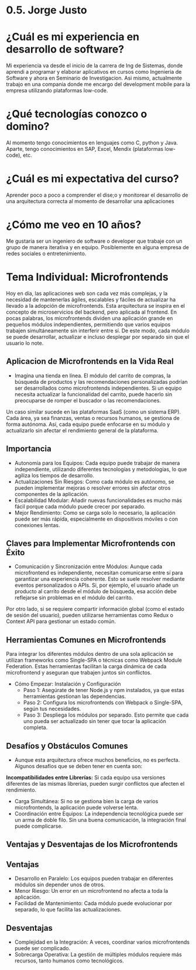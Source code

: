 # 0.5. Jorge Justo

# ¿Cuál es mi experiencia en desarrollo de software?
Mi experiencia va desde el inicio de la carrera de Ing de Sistemas, donde aprendi a programar y elaborar aplicativos en cursos como Ingenieria de Software y ahora en Seminario de Investigacion. Asi mismo, actualmente trabajo en una compania donde me encargo del development mobile para la empresa utilizando plataformas low-code.

# ¿Qué tecnologías conozco o domino?
Al momento tengo conocimientos en lenguajes como C, python y Java. Aparte, tengo conocimientos en SAP, Excel, Mendix (plataformas low-code), etc.

# ¿Cuál es mi expectativa del curso?
Aprender poco a poco a  comprender el dise;o y monitorear el desarrollo de una arquitectura correcta al momento de desarrollar una aplicaciones

# ¿Cómo me veo en 10 años?
Me gustaria ser un ingeniero de software o developer que trabaje con un grupo de manera iterativa y en equipo. Posiblemente en alguna empresa de redes sociales o entretenimiento.


# **Tema Individual: Microfrontends**

Hoy en día, las aplicaciones web son cada vez más complejas, y la necesidad de mantenerlas ágiles, escalables y fáciles de actualizar ha llevado a la adopción de microfrontends. Esta arquitectura se inspira en el concepto de microservicios del backend, pero aplicada al frontend. En pocas palabras, los microfrontends dividen una aplicación grande en pequeños módulos independientes, permitiendo que varios equipos trabajen simultáneamente sin interferir entre sí. De este modo, cada módulo se puede desarrollar, actualizar e incluso desplegar por separado sin que el usuario lo note.

## **Aplicacion de Microfrontends en la Vida Real**

- Imagina una tienda en línea. El módulo del carrito de compras, la búsqueda de productos y las recomendaciones personalizadas podrían ser desarrollados como microfrontends independientes. Si un equipo necesita actualizar la funcionalidad del carrito, puede hacerlo sin preocuparse de romper el buscador o las recomendaciones.

Un caso similar sucede en las plataformas SaaS (como un sistema ERP). Cada área, ya sea finanzas, ventas o recursos humanos, se gestiona de forma autónoma. Así, cada equipo puede enfocarse en su módulo y actualizarlo sin afectar el rendimiento general de la plataforma.

## **Importancia**

- Autonomía para los Equipos: Cada equipo puede trabajar de manera independiente, utilizando diferentes tecnologías y metodologías, lo que agiliza los tiempos de desarrollo.
- Actualizaciones Sin Riesgos: Como cada módulo es autónomo, se pueden implementar mejoras o resolver errores sin afectar otros componentes de la aplicación.
- Escalabilidad Modular: Añadir nuevas funcionalidades es mucho más fácil porque cada módulo puede crecer por separado.
- Mejor Rendimiento: Como se carga solo lo necesario, la aplicación puede ser más rápida, especialmente en dispositivos móviles o con conexiones lentas.
  
## **Claves para Implementar Microfrontends con Éxito**

 - Comunicación y Sincronización entre Módulos: Aunque cada microfrontend es independiente, necesitan comunicarse entre sí para garantizar una experiencia coherente. Esto se suele resolver mediante eventos personalizados o APIs. Si, por ejemplo, el usuario añade un producto al carrito desde el módulo de búsqueda, esa acción debe reflejarse sin problemas en el módulo del carrito.

Por otro lado, si se requiere compartir información global (como el estado de sesión del usuario), pueden utilizarse herramientas como Redux o Context API para gestionar un estado común.

## **Herramientas Comunes en Microfrontends**

Para integrar los diferentes módulos dentro de una sola aplicación se utilizan frameworks como Single-SPA o técnicas como Webpack Module Federation. Estas herramientas facilitan la carga dinámica de cada microfrontend y aseguran que trabajen juntos sin conflictos.

- Cómo Empezar: Instalación y Configuración
  - Paso 1: Asegúrate de tener Node.js y npm instalados, ya que estas herramientas gestionan las dependencias.
  - Paso 2: Configura los microfrontends con Webpack o Single-SPA, según tus necesidades.
  - Paso 3: Despliega los módulos por separado. Esto permite que cada uno pueda ser actualizado sin tener que tocar la aplicación completa.
    
## **Desafíos y Obstáculos Comunes**
 - Aunque esta arquitectura ofrece muchos beneficios, no es perfecta. Algunos desafíos que se deben tener en cuenta son:

**Incompatibilidades entre Librerías:** Si cada equipo usa versiones diferentes de las mismas librerías, pueden surgir conflictos que afecten el rendimiento.

 - Carga Simultánea: Si no se gestiona bien la carga de varios microfrontends, la aplicación puede volverse lenta.
 - Coordinación entre Equipos: La independencia tecnológica puede ser un arma de doble filo. Sin una buena comunicación, la integración final puede complicarse.


## **Ventajas y Desventajas de los Microfrontends**

## **Ventajas**

 - Desarrollo en Paralelo: Los equipos pueden trabajar en diferentes módulos sin depender unos de otros.
 - Menor Riesgo: Un error en un microfrontend no afecta a toda la aplicación.
 - Facilidad de Mantenimiento: Cada módulo puede evolucionar por separado, lo que facilita las actualizaciones.
   
## **Desventajas**

 - Complejidad en la Integración: A veces, coordinar varios microfrontends puede ser complicado.
 - Sobrecarga Operativa: La gestión de múltiples módulos requiere más recursos, tanto humanos como tecnológicos.
